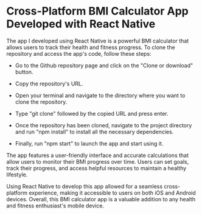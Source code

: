 # Cross-Platform BMI Calculator App Developed with React Native

The app I developed using React Native is a powerful BMI calculator that allows users to track their health and fitness progress. To clone the repository and access the app's code, follow these steps:

* Go to the Github repository page and click on the "Clone or download" button.

* Copy the repository's URL.

* Open your terminal and navigate to the directory where you want to clone the repository.

* Type "git clone" followed by the copied URL and press enter.

* Once the repository has been cloned, navigate to the project directory and run "npm install" to install all the necessary dependencies.

* Finally, run "npm start" to launch the app and start using it.

The app features a user-friendly interface and accurate calculations that allow users to monitor their BMI progress over time. Users can set goals, track their progress, and access helpful resources to maintain a healthy lifestyle.

Using React Native to develop this app allowed for a seamless cross-platform experience, making it accessible to users on both iOS and Android devices. Overall, this BMI calculator app is a valuable addition to any health and fitness enthusiast's mobile device.
